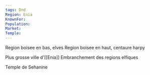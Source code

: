 ```yaml
---
tags: Dnd
Region: Enia
KnownFor: 
Population: 
Market: 
Temple: 
---
```



Region boisee en bas, elves
Region boisee en haut, centaure harpy 

Plus grosse ville d'[[Enia]]
Embranchement des regions elfiques

Temple de Sehanine

